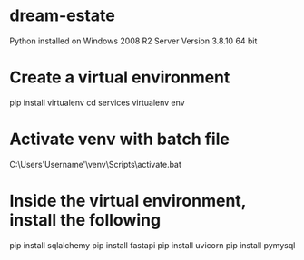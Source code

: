 # dream-estate
Python installed on Windows 2008 R2 Server
Version 3.8.10 64 bit

# Create a virtual environment
pip install virtualenv
cd services
virtualenv env

# Activate venv with batch file
C:\Users\'Username'\venv\Scripts\activate.bat

# Inside the virtual environment, install the following
pip install sqlalchemy
pip install fastapi
pip install uvicorn
pip install pymysql